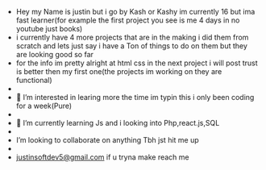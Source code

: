 - Hey my Name is justin but i go by Kash or Kashy im currently 16 but ima fast learner(for example the first project you see is me 4 days in no youtube just books)
- i currently have 4 more projects that are in the making i did them from scratch and lets just say i have a Ton of things to do on them but they are looking good so far
- for the info im pretty alright at html css in the next project i will post trust is better then my first one(the projects im working on they are functional)
- 
- 👀 I’m interested in learing more the time im typin this i only been coding for a week(Pure)
- 
- 🌱 I’m currently learning Js and i looking into Php,react.js,SQL
- 
-  I’m looking to collaborate on anything Tbh jst hit me up
-  
- justinsoftdev5@gmail.com if u tryna make reach me

<!---
kashakajustin/kashakajustin is a ✨ special ✨ repository because its `README.md` (this file) appears on your GitHub profile.
You can click the Preview link to take a look at your changes.
--->
